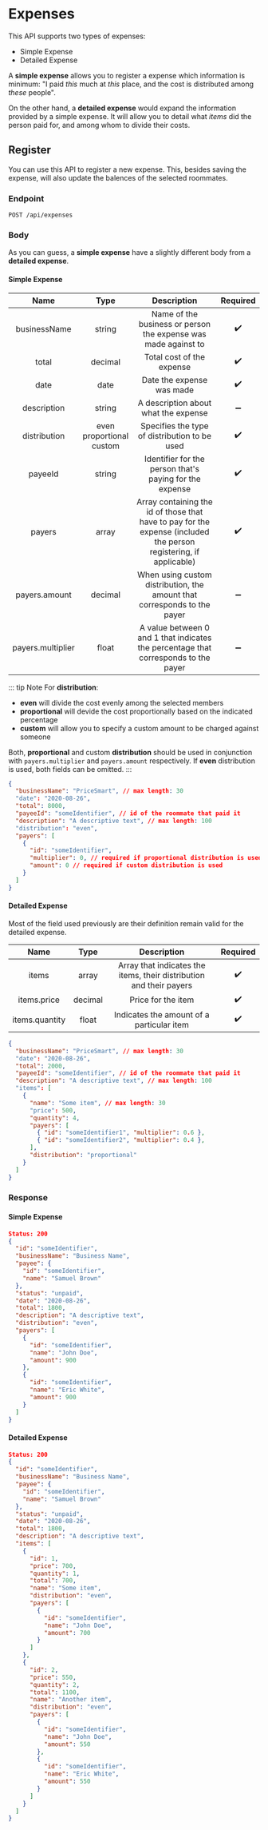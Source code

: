 <Block>

# Expenses

This API supports two types of expenses:

- Simple Expense
- Detailed Expense


A **simple expense** allows you to register a expense which information is minimum:
"I paid _this_ much at _this_ place, and the cost is distributed among _these_ people".

On the other hand, a **detailed expense** would expand the information provided by a
simple expense. It will allow you to detail what _items_ did the person paid for, and among
whom to divide their costs.

</Block>

<Block>

## Register

You can use this API to register a new expense. This, besides saving
the expense, will also update the balences of the selected roommates.

### Endpoint

```
POST /api/expenses
```

### Body

As you can guess, a **simple expense** have a slightly different body from a **detailed expense**.

#### Simple Expense

|      Name    |   Type  |     Description     |      Required      |
|    :------:  | :-----: | :-----------------: | :----------------: |
| businessName | string  | Name of the business or person the expense was made against to | :heavy_check_mark: |
|     total    | decimal | Total cost of the expense | :heavy_check_mark: |
|     date     |  date   | Date the expense was made | :heavy_check_mark: |
| description  | string | A description about what the expense | :heavy_minus_sign: |
| distribution | even<br>proportional<br>custom | Specifies the type of distribution to be used | :heavy_check_mark: |
| payeeId | string | Identifier for the person that's paying for the expense | :heavy_check_mark: |
| payers | array | Array containing the id of those that have to pay for the expense (included the person registering, if applicable) | :heavy_check_mark: |
| payers.amount | decimal | When using custom distribution, the amount that corresponds to the payer | :heavy_minus_sign: |
| payers.multiplier | float | A value between 0 and 1 that indicates the percentage that corresponds to the payer | :heavy_minus_sign: |

::: tip Note
For **distribution**:

- **even** will divide the cost evenly among the selected members
- **proportional** will devide the cost proportionally based on the indicated percentage
- **custom** will allow you to specify a custom amount to be charged against someone

Both, **proportional** and custom **distribution** should be used in conjunction with `payers.multiplier`
and `payers.amount` respectively. If **even** distribution is used, both fields can be omitted.
:::

```json
{
  "businessName": "PriceSmart", // max length: 30
  "date": "2020-08-26",
  "total": 8000,
  "payeeId": "someIdentifier", // id of the roommate that paid it
  "description": "A descriptive text", // max length: 100
  "distribution": "even",
  "payers": [
    {
      "id": "someIdentifier",
      "multiplier": 0, // required if proportional distribution is used
      "amount": 0 // required if custom distribution is used
    }
  ]
}
```

#### Detailed Expense

Most of the field used previously are their definition remain valid for the detailed expense.

|      Name    |   Type  |     Description     |      Required      |
|    :------:  | :-----: | :-----------------: | :----------------: |
| items | array | Array that indicates the items, their distribution and their payers | :heavy_check_mark: |
| items.price | decimal | Price for the item | :heavy_check_mark: |
| items.quantity | float | Indicates the amount of a particular item | :heavy_check_mark: |

```json
{
  "businessName": "PriceSmart", // max length: 30
  "date": "2020-08-26",
  "total": 2000,
  "payeeId": "someIdentifier", // id of the roommate that paid it
  "description": "A descriptive text", // max length: 100
  "items": [
    {
      "name": "Some item", // max length: 30
      "price": 500,
      "quantity": 4,
      "payers": [
        { "id": "someIdentifier1", "multiplier": 0.6 },
        { "id": "someIdentifier2", "multiplier": 0.4 },
      ],
      "distribution": "proportional"
    }
  ]
}
```

### Response

#### Simple Expense

```json
Status: 200
{
  "id": "someIdentifier",
  "businessName": "Business Name",
  "payee": {
    "id": "someIdentifier",
    "name": "Samuel Brown"
  },
  "status": "unpaid",
  "date": "2020-08-26",
  "total": 1800,
  "description": "A descriptive text",
  "distribution": "even",
  "payers": [
    {
      "id": "someIdentifier",
      "name": "John Doe",
      "amount": 900
    },
    {
      "id": "someIdentifier",
      "name": "Eric White",
      "amount": 900
    }
  ]
}
```

#### Detailed Expense

```json
Status: 200
{
  "id": "someIdentifier",
  "businessName": "Business Name",
  "payee": {
    "id": "someIdentifier",
    "name": "Samuel Brown"
  },
  "status": "unpaid",
  "date": "2020-08-26",
  "total": 1800,
  "description": "A descriptive text",
  "items": [
    {
      "id": 1,
      "price": 700,
      "quantity": 1,
      "total": 700,
      "name": "Some item",
      "distribution": "even",
      "payers": [
        {
          "id": "someIdentifier",
          "name": "John Doe",
          "amount": 700
        }
      ]
    },
    {
      "id": 2,
      "price": 550,
      "quantity": 2,
      "total": 1100,
      "name": "Another item",
      "distribution": "even",
      "payers": [
        {
          "id": "someIdentifier",
          "name": "John Doe",
          "amount": 550
        },
        {
          "id": "someIdentifier",
          "name": "Eric White",
          "amount": 550
        }
      ]
    }
  ]
}
```

<Example>

<br><br><br><br><br><br><br><br><br><br><br><br><br><br><br><br><br><br><br><br><br><br>
<br><br><br><br><br><br><br><br><br><br><br><br><br><br><br><br><br><br><br><br><br>
<br><br><br><br><br><br><br><br><br><br><br><br><br><br><br><br><br><br><br><br><br>

<CURL>

> Simple

```bash
curl -X POST https://dev.roomies.do/api/expenses \
  --data '{
  "businessName": "PriceSmart",
  "date": "2020-08-26",
  "total": 8000,
  "payeeId": "{identifier}",
  "description": "A descriptive text",
  "distribution": "even",
  "payers": [
    { "id": "{identifier}" }
  ]
}'
```

</CURL>

<br><br><br><br><br><br><br><br><br><br>

<CURL>

> Detailed
```bash
curl -X POST https://dev.roomies.do/api/expenses \
  --data '{
  "businessName": "Viverde",
  "date": "2020-08-26",
  "total": 2000,
  "payeeId": "{identifier}",
  "description": "A descriptive text",
  "items": [
    {
      "name": "Some item",
      "price": 500,
      "quantity": 4,
      "payers": [
        { "id": "{identifier}", "multiplier": 0.6 },
        { "id": "{identifier}", "multiplier": 0.4 },
      ],
      "distribution": "proportional"
    }
  ]
}'
```

</CURL>

</Example>

</Block>

<Block>

## List Expenses

You can use this API to list all the expenses registered in the app.
It will return the expenses sorted from newest to oldest.

### Endpoint

```
GET /api/expenses
```

### Response

```json
Status: 200
[
  {
    "id": "someIdentifier",
    "businessName": "Business Name",
    "payee": {
      "id": "someIdentifier",
      "name": "Samuel Brown"
    },
    "status": "unpaid",
    "date": "2020-08-26",
    "total": 900,
    "description": "A descriptive text",
    "distribution": "even",
    "payers": [
      {
        "id": "someIdentifier",
        "name": "John Doe",
        "amount": 900
      }
    ]
  }
]
```

<small>Keep in mind this is a _Simple Expense_, if you request a _Detailed Expense_ expect a response accordingly.</small>

<Example>

<CURL>

```bash
curl -X GET https://dev.roomies.do/api/expenses
```

</CURL>

</Example>

</Block>

<Block>

## Get Expense

You can use this API to get a expenses's information.

### Endpoint

```
GET /api/expenses/{id}
```

### Parameters

|   Name   |  Type  | Description |      Required      |
| :------: | :----: | :---------: | :----------------: |
|    id    | string |  Expense's identifier   | :heavy_check_mark: |

### Response

```json
Status: 200
{
    "id": "someIdentifier",
    "businessName": "Business Name",
    "payee": {
      "id": "someIdentifier",
      "name": "Samuel Brown"
    },
    "status": "unpaid",
    "date": "2020-08-26",
    "total": 900,
    "description": "A descriptive text",
    "distribution": "even",
    "payers": [
      {
        "id": "someIdentifier",
        "name": "John Doe",
        "amount": 900
      }
    ]
  }
```

<small>Keep in mind this is a _Simple Expense_, if you request a _Detailed Expense_ expect a response accordingly.</small>

<Example>

<CURL>

```bash
curl -X GET https://dev.roomies.do/api/expenses/{id}
```

> It will return 404 if the expense cannot be located.

</CURL>

</Example>

</Block>

<Block>

## List Items

You can use this API to list all the items for a particular expense.

### Endpoint

```
GET /api/expenses/{id}/items
```

### Parameters

|   Name   |  Type  | Description |      Required      |
| :------: | :----: | :---------: | :----------------: |
|    id    | string |  Expense's identifier   | :heavy_check_mark: |

### Response

```json
Status: 200
[
  {
    "id": 1,
    "price": 120,
    "quantity": 1,
    "total": 120,
    "name": "Some item",
    "distribution": "even",
    "payers": [
      {
        "id": "someIdentifier",
        "name": "John Doe",
        "amount": 120
      }
    ]
  }
]
```

<Example>

<CURL>

```bash
curl -X GET https://dev.roomies.do/api/expenses/{id}/items
```

</CURL>

</Example>

</Block>

<Block>

## Get Item

You can use this API to get the item for a particular expense.

### Endpoint

```
GET /api/expenses/{expenseId}/items/{itemId}
```

### Parameters

|   Name   |  Type  | Description |      Required      |
| :------: | :----: | :---------: | :----------------: |
| expenseId | string |  Expense's identifier   | :heavy_check_mark: |
| itemId | integer |  Item's identifier   | :heavy_check_mark: |

### Response

```json
Status: 200
{
  "id": 1,
  "price": 120,
  "quantity": 1,
  "total": 120,
  "name": "Some item",
  "distribution": "even",
  "payers": [
    {
      "id": "someIdentifier",
      "name": "John Doe",
      "amount": 120
    }
  ]
}
```

<Example>

<CURL>

```bash
curl -X GET https://dev.roomies.do/api/expenses/{expenseId}/items/{itemId}
```

</CURL>

</Example>

</Block>
